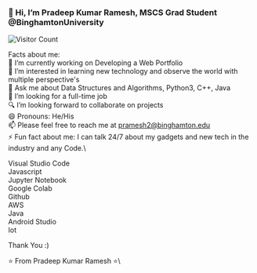 
  ### 👋 Hi, I’m Pradeep Kumar Ramesh, MSCS Grad Student @BinghamtonUniversity 
  
 

 ![Visitor Count](https://profile-counter.glitch.me/PradeepKumarRamesh/count.svg)




Facts about me:
\
🔭 I’m currently working on Developing a Web Portfolio\
👀 I’m interested in learning new technology and observe the world with multiple perspective's\
💬 Ask me about Data Structures and Algorithms, Python3, C++, Java\
💞️ I’m looking for a full-time job\
🔍 I’m looking forward to collaborate on projects\
😄 Pronouns: He/His\
📫 Please feel free to reach me at pramesh2@binghamton.edu\
⚡ Fun fact about me: I can talk 24/7 about my gadgets and new tech in the industry and any Code.\

Visual Studio Code\
Javascript\
Jupyter Notebook\
Google Colab\
Github\
AWS\
Java\
Android Studio\
Iot

Thank You :)

⭐️ From Pradeep Kumar Ramesh ⭐️\
